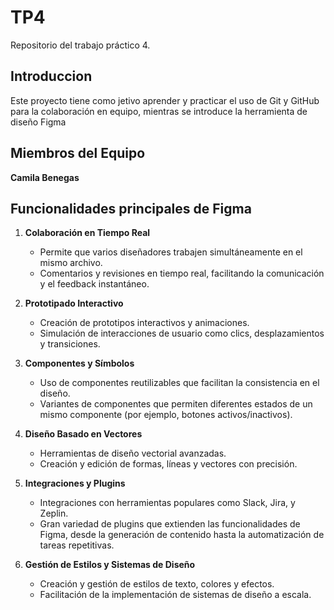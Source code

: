# TP4
Repositorio del trabajo práctico 4.
## Introduccion 
Este proyecto tiene como jetivo aprender y practicar el uso de Git y GitHub para la colaboración en equipo, mientras se introduce la herramienta de diseño Figma
## Miembros del Equipo
**Camila Benegas**
## Funcionalidades principales de Figma
1. **Colaboración en Tiempo Real**
   - Permite que varios diseñadores trabajen simultáneamente en el mismo archivo.
   - Comentarios y revisiones en tiempo real, facilitando la comunicación y el feedback instantáneo.

2. **Prototipado Interactivo**
   - Creación de prototipos interactivos y animaciones.
   - Simulación de interacciones de usuario como clics, desplazamientos y transiciones.

3. **Componentes y Símbolos**
   - Uso de componentes reutilizables que facilitan la consistencia en el diseño.
   - Variantes de componentes que permiten diferentes estados de un mismo componente (por ejemplo, botones activos/inactivos).

4. **Diseño Basado en Vectores**
   - Herramientas de diseño vectorial avanzadas.
   - Creación y edición de formas, líneas y vectores con precisión.

5. **Integraciones y Plugins**
   - Integraciones con herramientas populares como Slack, Jira, y Zeplin.
   - Gran variedad de plugins que extienden las funcionalidades de Figma, desde la generación de contenido hasta la automatización de tareas repetitivas.

6. **Gestión de Estilos y Sistemas de Diseño**
   - Creación y gestión de estilos de texto, colores y efectos.
   - Facilitación de la implementación de sistemas de diseño a escala.